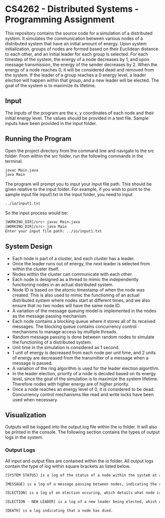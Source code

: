 # CS4262 - Distributed Systems - Programming Assignment

This repository contains the source code for a simulation of a distributed system.
It simulates the communication between various nodes of a distributed system that have
an initial amount of energy. Upon system initialization, groups of nodes are formed based on
their Euclidean distance to each other, and an initial leader for each group is selected. For each
timestep of the system, the energy of a node decreases by 1, and upon message transmission, the energy of
the sender decreases by 2. When the energy of a node reaches 0, it will be considered dead and removed from the system.
If the leader of a group reaches a 0 energy level, a leader election will happen within that group, and a new leader
will
be elected.
The goal of the system is to maximize its lifetime.

## Input

The inputs of the program are the x, y coordinates of each node and their initial energy level. The values should be
provided in a text file.
Sample inputs have been provided in the input folder.

## Running the Program

Open the project directory from the command line and navigate to the src folder.
From within the src folder, run the following commands in the terminal.

```bash
javac Main.java
java Main
```

The program will prompt you to input your input file path. This should be given relative to the input folder. For
example, if you wish to point to the sample input file input1.txt in the input folder,
you need to input

```bash
../io/input1.txt
```

So the input process would be:

```bash
[WORKING_DIR]/src> javac Main.java
[WORKING_DIR]/src> java Main
Enter your input file path: ../io/input1.txt
```

## System Design

* Each node is part of a cluster, and each cluster has a leader.
* Once the leader runs out of energy, the next leader is selected from within the cluster itself.
* Nodes within the cluster can communicate with each other.
* Each node is designed as a thread to mimic the independently functioning nodes in an actual distributed system.
* Node ID is based on the atomic timestamp of when the node was created. This is also used to mimic the functioning of
  an
  actual distributed system where nodes start at different times, and we also ensure that no two nodes will have the
  same
  node ID.
* A variation of the message queuing model is implemented in the nodes as the message passing mechanism.
* Each node contains a blocking queue where it stores all of its received messages. The blocking queue contains
  concurrency control mechanisms to manage access by multiple threads.
* Random message passing is done between random nodes to simulate the functioning of a distributed system.
* Unit time in the simulation is considered as 1 second.
* 1 unit of energy is decreased from each node per unit time, and 2 units of energy are decreased from the transmitter
  of
  a message when a message is passed.
* A variation of the ring algorithm is used for the leader election algorithm.
* In the leader election, priority of a node is decided based on its energy level, since the goal of the simulation is
  to
  maximize the system lifetime. Therefore nodes with higher energy are of higher priority.
* Once a node reaches an energy level of 0, it is considered to be dead.
  Concurrency control mechanisms like read and write locks have been used when necessary.

## Visualization

Outputs will be logged into the output.log file within the io folder. It will also be printed in the console. The
following section contains the types of output logs in the system.

### Output Logs

All input and output files are contained within the io folder. All output logs contain the type of log within square
brackets as listed below.

```bash
[SYSTEM STATUS] is a log of the status of a node within the system at a given timestamp. It prints out the node ID, energy and leader of the node.

[MESSAGE] is a log of a message passing between nodes, indicating the recipient, sender and contents of the message.

[ELECTION] is a log of an election occuring, which details what node is starting the election, and the forwarding of election messages between nodes.

[ELECTION - NEW LEADER] is a log of a new leader being elected, which displays which node was elected as the leader.

[DEATH] is a log indicating that a node has died.
```
